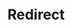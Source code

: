 ﻿---
layout: src/layouts/Redirect.astro
title: Redirect
redirect: https://yamldoc.liuyan.wang/docs/infrastructure/deployment-targets/tentacle/windows/requirements/legacy-requirements
pubDate:  2023-01-01
navSearch: false
navSitemap: false
navMenu: false
---
